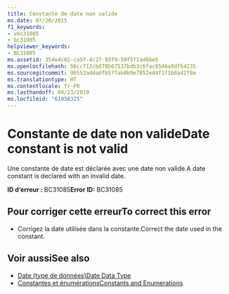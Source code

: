 ```yaml
---
title: Constante de date non valide
ms.date: 07/20/2015
f1_keywords:
- vbc31085
- bc31085
helpviewer_keywords:
- BC31085
ms.assetid: 354e4c02-ca5f-4c27-93f9-50f5f1ad6be5
ms.openlocfilehash: 56cc712cbd78b67537bdb3c6fac0546a9df64235
ms.sourcegitcommit: 9b552addadfb57fab0b9e7852ed4f1f1b8a42f8e
ms.translationtype: HT
ms.contentlocale: fr-FR
ms.lasthandoff: 04/23/2019
ms.locfileid: "61958325"
---
```

# <a name="date-constant-is-not-valid"></a><span data-ttu-id="4ff40-102">Constante de date non valide</span><span class="sxs-lookup"><span data-stu-id="4ff40-102">Date constant is not valid</span></span>
<span data-ttu-id="4ff40-103">Une constante de date est déclarée avec une date non valide.</span><span class="sxs-lookup"><span data-stu-id="4ff40-103">A date constant is declared with an invalid date.</span></span>  
  
 <span data-ttu-id="4ff40-104">**ID d’erreur :** BC31085</span><span class="sxs-lookup"><span data-stu-id="4ff40-104">**Error ID:** BC31085</span></span>  
  
## <a name="to-correct-this-error"></a><span data-ttu-id="4ff40-105">Pour corriger cette erreur</span><span class="sxs-lookup"><span data-stu-id="4ff40-105">To correct this error</span></span>  
  
- <span data-ttu-id="4ff40-106">Corrigez la date utilisée dans la constante.</span><span class="sxs-lookup"><span data-stu-id="4ff40-106">Correct the date used in the constant.</span></span>  
  
## <a name="see-also"></a><span data-ttu-id="4ff40-107">Voir aussi</span><span class="sxs-lookup"><span data-stu-id="4ff40-107">See also</span></span>

- [<span data-ttu-id="4ff40-108">Date (type de données)</span><span class="sxs-lookup"><span data-stu-id="4ff40-108">Date Data Type</span></span>](../../visual-basic/language-reference/data-types/date-data-type.md)
- [<span data-ttu-id="4ff40-109">Constantes et énumérations</span><span class="sxs-lookup"><span data-stu-id="4ff40-109">Constants and Enumerations</span></span>](../../visual-basic/language-reference/constants-and-enumerations.md)
